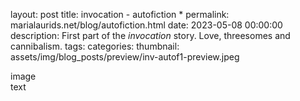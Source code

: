 layout: post
title: invocation - autofiction *
permalink: marialaurids.net/blog/autofiction.html
date: 2023-05-08 00:00:00
description: First part of the *invocation* story. Love, threesomes and cannibalism.
tags: 
categories:
thumbnail: assets/img/blog_posts/preview/inv-autof1-preview.jpeg

<div class="container">
  <div class="row">
    <div class="col-sm">
       image
    </div>
    <div class="col-sm">
      text
    </div>
  </div>
</div>
